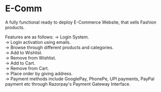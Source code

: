 # E-Comm

A fully functional ready to deploy E-Commerce Website, that sells Fashion products.

Features are as follows:
-> Login System.<br>
-> Login activation using emails.<br>
-> Browse through different products and categories.<br>
-> Add to Wishlist.<br>
-> Remove from Wishlist.<br>
-> Add to Cart.<br>
-> Remove from Cart.<br>
-> Place order by giving address.<br>
-> Payment methods include GooglePay, PhonePe, UPI payments, PayPal payment etc through Razorpay's Payment Gateway Interface.<br>
